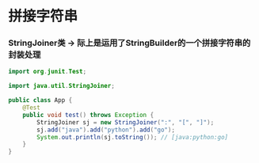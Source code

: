 # 拼接字符串

### StringJoiner类 -> 际上是运用了StringBuilder的一个拼接字符串的封装处理

```java
import org.junit.Test;

import java.util.StringJoiner;

public class App {
    @Test
    public void test() throws Exception {
        StringJoiner sj = new StringJoiner(":", "[", "]");
        sj.add("java").add("python").add("go");
        System.out.println(sj.toString()); // [java:python:go]
    }
}
```